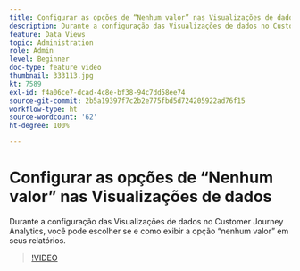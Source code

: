```yaml
---
title: Configurar as opções de “Nenhum valor” nas Visualizações de dados
description: Durante a configuração das Visualizações de dados no Customer Journey Analytics, você pode escolher se e como exibir a opção “nenhum valor” em seus relatórios.
feature: Data Views
topic: Administration
role: Admin
level: Beginner
doc-type: feature video
thumbnail: 333113.jpg
kt: 7589
exl-id: f4a06ce7-dcad-4c8e-bf38-94c7dd58ee74
source-git-commit: 2b5a19397f7c2b2e775fbd5d724205922ad76f15
workflow-type: ht
source-wordcount: '62'
ht-degree: 100%

---
```


# Configurar as opções de “Nenhum valor” nas Visualizações de dados

Durante a configuração das Visualizações de dados no Customer Journey Analytics, você pode escolher se e como exibir a opção “nenhum valor” em seus relatórios.

>[!VIDEO](https://video.tv.adobe.com/v/333113/?quality=12&learn=on)
